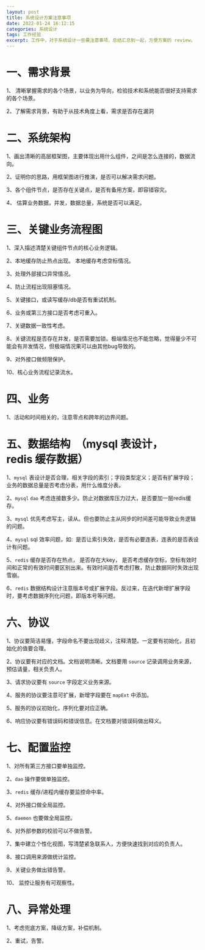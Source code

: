 ```yaml
---
layout: post
title: 系统设计方案注意事项
date: 2022-01-24 16:12:15
categories: 系统设计  
tags: 工作经验
excerpt: 工作中，对于系统设计一些要注意事项，总结汇总到一起，方便方案的 review。
---
```



# 一、需求背景

1、 清晰掌握需求的各个场景，以业务为导向，检验技术和系统能否很好支持需求的各个场景。

2、了解需求背景，有助于从技术角度上看，需求是否存在漏洞
  

# 二、系统架构

  
1、画出清晰的高层框架图，主要体现出用什么组件，之间是怎么连接的，数据流向。

2、证明你的思路，用框架图进行推演，是否可以解决需求问题。

3、各个组件节点，是否存在关键点，是否有备用方案，即容错容灾。

4、 估算业务数据，并发，数据总量，系统是否可以满足。

  
# 三、关键业务流程图

  
1、深入描述清楚关键组件节点的核心业务逻辑。

2、本地缓存防止热点出现。 本地缓存考虑空标情况。

3、处理外部接口异常情况。

4、防止流程出现阻塞情况。

5、关键接口，或读写缓存/db是否有重试机制。

6、业务或第三方接口是否考虑可重入。

7、关键数据一致性考虑。

8、关键流程是否存在并发，是否需要加锁。极端情况也不能忽略，觉得量少不可能会有并发情况，但极端情况果可以由其他bug导致的。

9、对外接口做频限保护。

10、核心业务流程记录流水。

  

# 四、业务
  
1、活动和时间相关的，注意零点和跨年的边界问题。

  
# 五、数据结构  （mysql 表设计，redis 缓存数据）

1、`mysql` 表设计是否合理，相关字段的索引；字段类型定义；是否有扩展字段；业务的数据总量是否考虑分表，用什么维度分表。

2、`mysql` `dao` 考虑连接数多少。防止对数据库压力过大，是否要加一层redis缓存。

3、`mysql` 优先考虑写主，读从。但也要防止主从同步的时间差可能导致业务逻辑的问题。

4、`mysql` sql 效率问题，如:  是否让索引失效，是否有必要连表，连表的是否表设计有问题。

5、`redis` 缓存是否存在热点， 是否存在大key， 是否考虑缓存空标，空标有效时间和正常的有效时间要区别出来。有效时间是否考虑打散，防止数据同时失效出现雪崩。

6、`redis` 数据结构设计注意版本号或扩展字段。反过来，在迭代新增扩展字段时，要考虑数据序列化问题，即版本号等问题。

  

# 六、协议

1、协议要简洁易懂，字段命名不要出现歧义，注释清楚。一定要有初始化，且初始化的值要合理。

2、协议要有对应的文档。文档说明清晰。文档要用 `source` 记录调用业务来源，预估请量，相关负责人。

3、请求协议要有 `source` 字段定义业务来源。

4、服务的协议要注意可扩展，新增字段要在 `mapExt` 中添加。

5、服务的协议初始化，序列化要对应正确。

6、响应协议要有错误码和错误信息。在文档要对错误码做出释义。

  

# 七、配置监控

1、对所有第三方接口要单独监控。

2、`dao` 操作要做单独监控。

3、`redis` 缓存/进程内缓存要监控命中率。

4、对外接口做全局监控。

5、`daemon` 也要做全局监控。

6、对外部参数的校验可以不做告警。

7、集中建立个性化视图，写清楚紧急联系人，方便快速找到对应的负责人。

8、接口调用来源做统计监控。

9、关键业务做出错告警。

10、 监控让服务有可观察性。
  

# 八、异常处理


1、考虑兜底方案，降级方案，补偿机制。

2、重试，告警。